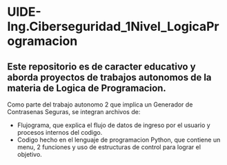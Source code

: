 # UIDE-Ing.Ciberseguridad_1Nivel_LogicaProgramacion
## Este repositorio es de caracter educativo y aborda proyectos de trabajos autonomos de la materia de Logica de Programacion.

Como parte del trabajo autonomo 2 que implica un Generador de Contrasenas Seguras, se integran archivos de:
- Flujograma, que explica el flujo de datos de ingreso por el usuario y procesos internos del codigo.
- Codigo hecho en el lenguaje de programacion Python, que contiene un menu, 2 funciones y uso de estructuras de control para lograr el objetivo.
